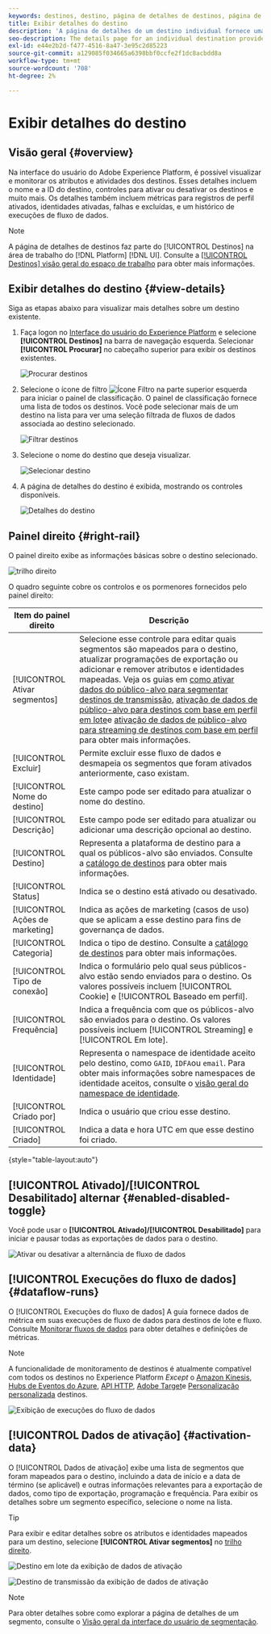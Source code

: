 ```yaml
---
keywords: destinos, destino, página de detalhes de destinos, página de detalhes de destinos
title: Exibir detalhes do destino
description: 'A página de detalhes de um destino individual fornece uma visão geral dos detalhes do destino. Os detalhes do destino incluem o nome do destino, a ID, os segmentos mapeados para o destino e os controles para editar a ativação e ativar e desativar o fluxo de dados. '
seo-description: The details page for an individual destination provides an overview of the destination details. Destination details include the destination name, ID, segments mapped to the destination, and controls to edit the activation and to enable and disable the data flow.
exl-id: e44e2b2d-f477-4516-8a47-3e95c2d85223
source-git-commit: a129085f034665a6398bbf0ccfe2f1dc8acbdd8a
workflow-type: tm+mt
source-wordcount: '708'
ht-degree: 2%

---
```


# Exibir detalhes do destino

## Visão geral {#overview}

Na interface do usuário do Adobe Experience Platform, é possível visualizar e monitorar os atributos e atividades dos destinos. Esses detalhes incluem o nome e a ID do destino, controles para ativar ou desativar os destinos e muito mais. Os detalhes também incluem métricas para registros de perfil ativados, identidades ativadas, falhas e excluídas, e um histórico de execuções de fluxo de dados.

>[!NOTE]
>
>A página de detalhes de destinos faz parte do [!UICONTROL Destinos] na área de trabalho do [!DNL Platform] [!DNL UI]. Consulte a [[!UICONTROL Destinos] visão geral do espaço de trabalho](./destinations-workspace.md) para obter mais informações.

## Exibir detalhes do destino {#view-details}

Siga as etapas abaixo para visualizar mais detalhes sobre um destino existente.

1. Faça logon no [Interface do usuário do Experience Platform](https://platform.adobe.com/) e selecione **[!UICONTROL Destinos]** na barra de navegação esquerda. Selecionar **[!UICONTROL Procurar]** no cabeçalho superior para exibir os destinos existentes.

   ![Procurar destinos](../assets/ui/details-page/browse-destinations.png)

1. Selecione o ícone de filtro ![Ícone Filtro](../assets/ui/details-page/filter.png) na parte superior esquerda para iniciar o painel de classificação. O painel de classificação fornece uma lista de todos os destinos. Você pode selecionar mais de um destino na lista para ver uma seleção filtrada de fluxos de dados associada ao destino selecionado.

   ![Filtrar destinos](../assets/ui/details-page/filter-destinations.png)

1. Selecione o nome do destino que deseja visualizar.

   ![Selecionar destino](../assets/ui/details-page/destination-select.png)

1. A página de detalhes do destino é exibida, mostrando os controles disponíveis.

   ![Detalhes do destino](../assets/ui/details-page/destination-details.png)

## Painel direito {#right-rail}

O painel direito exibe as informações básicas sobre o destino selecionado.

![trilho direito](../assets/ui/details-page/right-sidebar.png)

O quadro seguinte cobre os controlos e os pormenores fornecidos pelo painel direito:

| Item do painel direito | Descrição |
| --- | --- |
| [!UICONTROL Ativar segmentos] | Selecione esse controle para editar quais segmentos são mapeados para o destino, atualizar programações de exportação ou adicionar e remover atributos e identidades mapeadas. Veja os guias em [como ativar dados do público-alvo para segmentar destinos de transmissão](./activate-segment-streaming-destinations.md), [ativação de dados de público-alvo para destinos com base em perfil em lote](./activate-batch-profile-destinations.md)e [ativação de dados de público-alvo para streaming de destinos com base em perfil](./activate-streaming-profile-destinations.md) para obter mais informações. |
| [!UICONTROL Excluir] | Permite excluir esse fluxo de dados e desmapeia os segmentos que foram ativados anteriormente, caso existam. |
| [!UICONTROL Nome do destino] | Este campo pode ser editado para atualizar o nome do destino. |
| [!UICONTROL Descrição] | Este campo pode ser editado para atualizar ou adicionar uma descrição opcional ao destino. |
| [!UICONTROL Destino] | Representa a plataforma de destino para a qual os públicos-alvo são enviados. Consulte a [catálogo de destinos](../catalog/overview.md) para obter mais informações. |
| [!UICONTROL Status] | Indica se o destino está ativado ou desativado. |
| [!UICONTROL Ações de marketing] | Indica as ações de marketing (casos de uso) que se aplicam a esse destino para fins de governança de dados. |
| [!UICONTROL Categoria] | Indica o tipo de destino. Consulte a [catálogo de destinos](../catalog/overview.md) para obter mais informações. |
| [!UICONTROL Tipo de conexão] | Indica o formulário pelo qual seus públicos-alvo estão sendo enviados para o destino. Os valores possíveis incluem [!UICONTROL Cookie] e [!UICONTROL Baseado em perfil]. |
| [!UICONTROL Frequência] | Indica a frequência com que os públicos-alvo são enviados para o destino. Os valores possíveis incluem [!UICONTROL Streaming] e [!UICONTROL Em lote]. |
| [!UICONTROL Identidade] | Representa o namespace de identidade aceito pelo destino, como `GAID`, `IDFA`ou `email`. Para obter mais informações sobre namespaces de identidade aceitos, consulte o [visão geral do namespace de identidade](../../identity-service/namespaces.md). |
| [!UICONTROL Criado por] | Indica o usuário que criou esse destino. |
| [!UICONTROL Criado] | Indica a data e hora UTC em que esse destino foi criado. |

{style=&quot;table-layout:auto&quot;}

## [!UICONTROL Ativado]/[!UICONTROL Desabilitado] alternar {#enabled-disabled-toggle}

Você pode usar o **[!UICONTROL Ativado]/[!UICONTROL Desabilitado]** para iniciar e pausar todas as exportações de dados para o destino.

![Ativar ou desativar a alternância de fluxo de dados](../assets/ui/details-page/enable-disable.png)

## [!UICONTROL Execuções do fluxo de dados] {#dataflow-runs}

O [!UICONTROL Execuções do fluxo de dados] A guia fornece dados de métrica em suas execuções de fluxo de dados para destinos de lote e fluxo. Consulte [Monitorar fluxos de dados](monitor-dataflows.md) para obter detalhes e definições de métricas.

>[!NOTE]
>
>A funcionalidade de monitoramento de destinos é atualmente compatível com todos os destinos no Experience Platform *Except* o [Amazon Kinesis](/help/destinations/catalog/cloud-storage/amazon-kinesis.md), [Hubs de Eventos do Azure](/help/destinations/catalog/cloud-storage/azure-event-hubs.md), [API HTTP](/help/destinations/catalog/streaming/http-destination.md), [Adobe Target](/help/destinations/catalog/personalization/adobe-target-connection.md)e [Personalização personalizada](/help/destinations/catalog/personalization/custom-personalization.md) destinos.

![Exibição de execuções do fluxo de dados](../assets/ui/details-page/dataflow-runs.png)

## [!UICONTROL Dados de ativação] {#activation-data}

O [!UICONTROL Dados de ativação] exibe uma lista de segmentos que foram mapeados para o destino, incluindo a data de início e a data de término (se aplicável) e outras informações relevantes para a exportação de dados, como tipo de exportação, programação e frequência. Para exibir os detalhes sobre um segmento específico, selecione o nome na lista.

>[!TIP]
>
>Para exibir e editar detalhes sobre os atributos e identidades mapeados para um destino, selecione **[!UICONTROL Ativar segmentos]** no [trilho direito](#right-rail).

![Destino em lote da exibição de dados de ativação](../assets/ui/details-page/activation-data-batch.png)

![Destino de transmissão da exibição de dados de ativação](../assets/ui/details-page/activation-data-streaming.png)

>[!NOTE]
>
>Para obter detalhes sobre como explorar a página de detalhes de um segmento, consulte o [Visão geral da interface do usuário de segmentação](../../segmentation/ui/overview.md#segment-details).
